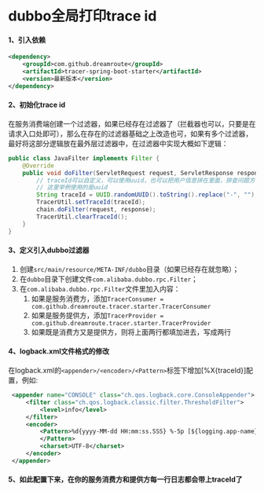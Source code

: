 # dubbo全局打印trace id
#### 1、引入依赖
```xml
<dependency>
    <groupId>com.github.dreamroute</groupId>
    <artifactId>tracer-spring-boot-starter</artifactId>
    <version>最新版本</version>
</dependency>
```

#### 2、初始化trace id
在服务消费端创建一个过滤器，如果已经存在过滤器了（拦截器也可以，只要是在请求入口处即可），那么在存在的过滤器基础之上改造也可，如果有多个过滤器，最好将这部分逻辑放在最外层过滤器中，在过滤器中实现大概如下逻辑：
```java
public class JavaFilter implements Filter {
    @Override
    public void doFilter(ServletRequest request, ServletResponse response, FilterChain chain) {
        // traceId可以自定义，可以使用uuid，也可以把用户信息拼在里面，排查问题方便一点
        // 这里举例使用的是uuid
        String traceId = UUID.randomUUID().toString().replace("-", "");
        TracerUtil.setTraceId(traceId);
        chain.doFilter(request, response);
        TracerUtil.clearTraceId();
    }
}
```

#### 3、定义引入dubbo过滤器
1. 创建`src/main/resource/META-INF/dubbo`目录（如果已经存在就忽略）；
3. 在`dubbo`目录下创建文件`com.alibaba.dubbo.rpc.Filter`；
4. 在`com.alibaba.dubbo.rpc.Filter`文件里加入内容：
   1. 如果是服务消费方，添加`TracerConsumer = com.github.dreamroute.tracer.starter.TracerConsumer`
   2. 如果是服务提供方，添加`TracerProvider = com.github.dreamroute.tracer.starter.TracerProvider`
   3. 如果既是消费方又是提供方，则将上面两行都填加进去，写成两行

#### 4、logback.xml文件格式的修改
在logback.xml的`<appender>/<encoder>/<Pattern>`标签下增加[%X{traceId}]配置，例如:
```xml
 <appender name="CONSOLE" class="ch.qos.logback.core.ConsoleAppender">
     <filter class="ch.qos.logback.classic.filter.ThresholdFilter">
         <level>info</level>
     </filter>
     <encoder>
         <Pattern>%d{yyyy-MM-dd HH:mm:ss.SSS} %-5p [${logging.app-name}] [%X{traceUserId}] [%X{traceLogId}] [%X{traceId}] --- [%t] %logger:%L : %m%n
         </Pattern>
         <charset>UTF-8</charset>
     </encoder>
 </appender>
```

#### 5、如此配置下来，在你的服务消费方和提供方每一行日志都会带上traceId了

